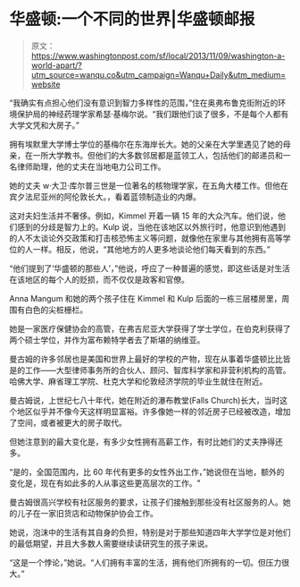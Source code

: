 # 华盛顿:一个不同的世界|华盛顿邮报

> 原文：<https://www.washingtonpost.com/sf/local/2013/11/09/washington-a-world-apart/?utm_source=wanqu.co&utm_campaign=Wanqu+Daily&utm_medium=website>

“我确实有点担心他们没有意识到智力多样性的范围，”住在奥弗布鲁克街附近的环境保护局的神经药理学家希瑟·基梅尔说。“我们跟他们谈了很多，不是每个人都有大学文凭和大房子。”

拥有埃默里大学博士学位的基梅尔在东海岸长大。她的父亲在大学里遇见了她的母亲，在一所大学教书。但他们的大多数邻居都是蓝领工人，包括他们的邮递员和一名律师助理，他的丈夫在当地电力公司工作。

她的丈夫 w·大卫·库尔普三世是一位著名的核物理学家，在五角大楼工作。但他在宾夕法尼亚州的阿伦敦长大。，看着蓝领制造业的内爆。

这对夫妇生活并不奢侈。例如，Kimmel 开着一辆 15 年的大众汽车。他们说，他们感到的分歧是智力上的。Kulp 说，当他在该地区以外旅行时，他意识到他遇到的人不太谈论外交政策和打击核恐怖主义等问题，就像他在家里与其他拥有高等学位的人一样。相反，他说，“其他地方的人更多地谈论他们每天看到的东西。”

“他们提到了‘华盛顿的那些人’，”他说，呼应了一种普遍的感觉，即这些话是对生活在该地区的每个人的贬损，而不仅仅是政客和官僚。

Anna Mangum 和她的两个孩子住在 Kimmel 和 Kulp 后面的一栋三层楼房里，周围有白色的尖桩栅栏。

她是一家医疗保健协会的高管，在弗吉尼亚大学获得了学士学位，在伯克利获得了两个硕士学位，并作为富布赖特学者去了斯堪的纳维亚。

曼古姆的许多邻居也是美国和世界上最好的学校的产物，现在从事着华盛顿比比皆是的工作——大型律师事务所的合伙人、顾问、智库科学家和非营利机构的高管。哈佛大学、麻省理工学院、杜克大学和伦敦经济学院的毕业生就住在附近。

曼古姆说，上世纪七八十年代，她在附近的瀑布教堂(Falls Church)长大，当时这个地区似乎并不像今天这样明显富裕。许多像她一样的邻近房子已经被改造，增加了空间，或者被更大的房子取代。

但她注意到的最大变化是，有多少女性拥有高薪工作，有时比她们的丈夫挣得还多。

“是的，全国范围内，比 60 年代有更多的女性外出工作，”她说但在当地，额外的变化是，现在有如此多的人从事这些更高层次的工作。"

曼古姆很高兴学校有社区服务的要求，让孩子们接触到那些没有社区服务的人。她的儿子在一家旧货店和动物保护协会工作。

她说，泡沫中的生活有其自身的负担，特别是对于那些知道四年大学学位是对他们的最低期望，并且大多数人需要继续读研究生的孩子来说。

“这是一个悖论，”她说。“人们拥有丰富的生活，拥有他们所拥有的一切。但压力很大。”